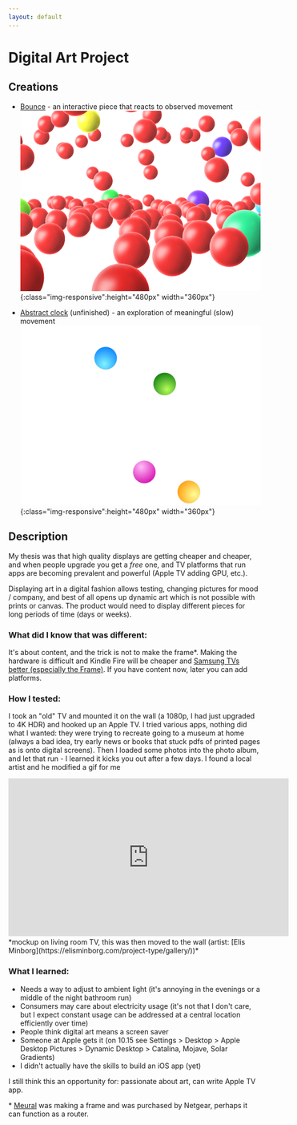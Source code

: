 ```yaml
---
layout: default
---
```


# Digital Art Project

## Creations

* [Bounce][1]  - an interactive piece that reacts to observed movement
![bounce](/assets/img/bounce.png){:class="img-responsive":height="480px" width="360px"}


* [Abstract clock][2] (unfinished) - an exploration of meaningful (slow) movement
![clock](/assets/img/clock.png){:class="img-responsive":height="480px" width="360px"}


[1]: (https://scratch.mit.edu/projects/327495957/)
[2]: (https://scratch.mit.edu/projects/327495941/)

## Description

My thesis was that high quality displays are getting cheaper and cheaper, and when people upgrade you get a *free* one, and TV platforms that run apps are becoming prevalent and powerful (Apple TV adding GPU, etc.).

Displaying art in a digital fashion allows testing, changing pictures for mood / company, and best of all opens up dynamic art which is not possible with prints or canvas. The product would need to display different pieces for long periods of time (days or weeks).

### What did I know that was different:
It's about content, and the trick is not to make the frame*. Making the hardware is difficult and Kindle Fire will be cheaper and [Samsung TVs better (especially the Frame)](https://www.samsung.com/us/televisions-home-theater/tvs/the-frame/highlights/). If you have content now, later you can add platforms.

### How I tested:
I took an "old" TV and mounted it on the wall (a 1080p, I had just upgraded to 4K HDR) and hooked up an Apple TV. I tried various apps, nothing did what I wanted: they were trying to recreate going to a museum at home (always a bad idea, try early news or books that stuck pdfs of printed pages as is onto digital screens). Then I loaded some photos into the photo album, and let that run - I learned it kicks you out after a few days. I found a local artist and he modified a gif for me

<iframe width="560" height="315" src="https://www.youtube.com/embed/Vj0UKuB2EVI" frameborder="0" allow="accelerometer; autoplay; encrypted-media; gyroscope; picture-in-picture" allowfullscreen></iframe> 
*mockup on living room TV, this was then moved to the wall (artist: [Elis Minborg](https://elisminborg.com/project-type/gallery/))*


### What I learned:

- Needs a way to adjust to ambient light (it's annoying in the evenings or a middle of the night bathroom run)
- Consumers may care about electricity usage (it's not that I don't care, but I expect constant usage can be addressed at a central location efficiently over time)
- People think digital art means a screen saver
- Someone at Apple gets it (on 10.15 see Settings > Desktop > Apple Desktop Pictures > Dynamic Desktop > Catalina, Mojave, Solar Gradients)
- I didn't actually have the skills to build an iOS app (yet)

I still think this an opportunity for: passionate about art, can write Apple TV app.

\* [Meural](https://meural.netgear.com/) was making a frame and was purchased by Netgear, perhaps it can function as a router.